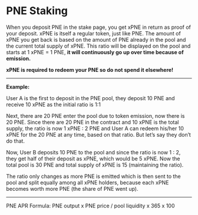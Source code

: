# PNE Staking

When you deposit PNE in the stake page, you get xPNE in return as proof of your deposit. xPNE is itself a regular token, just like PNE. The amount of xPNE you get back is based on the amount of PNE already in the pool and the current total supply of xPNE. This ratio will be displayed on the pool and starts at 1 xPNE = 1 PNE, **it will continuously go up over time because of emission.**

**xPNE is required to redeem your PNE so do not spend it elsewhere!**

---

**Example:**

User A is the first to deposit in the PNE pool, they deposit 10 PNE and receive 10 xPNE as the initial ratio is 1:1

Next, there are 20 PNE enter the pool due to token emission, now there is 20 PNE. Since there are 20 PNE in the contract and 10 xPNE is the total supply, the ratio is now 1 xPNE : 2 PNE and User A can redeem his/her 10 xPNE for the 20 PNE at any time, based on that ratio. But let’s say they don’t do that.

Now, User B deposits 10 PNE to the pool and since the ratio is now 1 : 2, they get half of their deposit as xPNE, which would be 5 xPNE. Now the total pool is 30 PNE and total supply of xPNE is 15 (maintaining the ratio).

The ratio only changes as more PNE is emitted which is then sent to the pool and split equally among all xPNE holders, because each xPNE becomes worth more PNE (the share of PNE went up).


---

PNE APR Formula: PNE output x PNE price / pool liquidity x 365 x 100